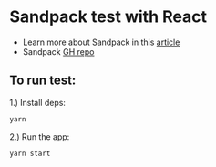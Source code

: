 # Sandpack test with React
- Learn more about Sandpack in this [article](https://hackernoon.com/how-i-created-a-parallel-offline-extensible-browser-based-bundler-886db508cc31)
- Sandpack [GH repo](https://github.com/codesandbox/codesandbox-client/tree/master/standalone-packages/sandpack)

## To run test:

1.) Install deps:

```bash
yarn
```

2.) Run the app:

```bash
yarn start
```
